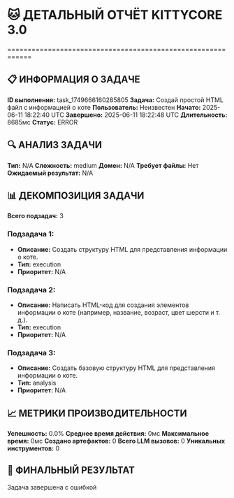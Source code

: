 # 🐱 ДЕТАЛЬНЫЙ ОТЧЁТ KITTYCORE 3.0
============================================================

## 📋 ИНФОРМАЦИЯ О ЗАДАЧЕ
**ID выполнения:** task_1749666160285805
**Задача:** Создай простой HTML файл с информацией о коте
**Пользователь:** Неизвестен
**Начато:** 2025-06-11 18:22:40 UTC
**Завершено:** 2025-06-11 18:22:48 UTC
**Длительность:** 8685мс
**Статус:** ERROR

## 🔍 АНАЛИЗ ЗАДАЧИ
**Тип:** N/A
**Сложность:** medium
**Домен:** N/A
**Требует файлы:** Нет
**Ожидаемый результат:** N/A

## 📊 ДЕКОМПОЗИЦИЯ ЗАДАЧИ
**Всего подзадач:** 3

### Подзадача 1:
- **Описание:** Создать структуру HTML для представления информации о коте.
- **Тип:** execution
- **Приоритет:** N/A

### Подзадача 2:
- **Описание:** Написать HTML-код для создания элементов информации о коте (например, название, возраст, цвет шерсти и т. д.).
- **Тип:** execution
- **Приоритет:** N/A

### Подзадача 3:
- **Описание:** Создать базовую структуру HTML для представления информации о коте.
- **Тип:** analysis
- **Приоритет:** N/A

## 📈 МЕТРИКИ ПРОИЗВОДИТЕЛЬНОСТИ
**Успешность:** 0.0%
**Среднее время действия:** 0мс
**Максимальное время:** 0мс
**Создано артефактов:** 0
**Всего LLM вызовов:** 0
**Уникальных инструментов:** 0

## 🎯 ФИНАЛЬНЫЙ РЕЗУЛЬТАТ
Задача завершена с ошибкой
